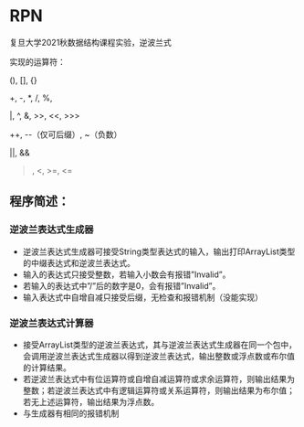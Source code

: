 # RPN
复旦大学2021秋数据结构课程实验，逆波兰式

实现的运算符：

(), [], {}

+, -, *, /, %,

|, ^, &, >>, <<, >>>

++, --（仅可后缀）, ~（负数）

||, &&

>, <, >=, <=

## 程序简述：
### 逆波兰表达式生成器
- 逆波兰表达式生成器可接受String类型表达式的输入，输出打印ArrayList类型的中缀表达式和逆波兰表达式。
- 输入的表达式只接受整数，若输入小数会有报错”Invalid”。
- 若输入的表达式中”/”后的数字是0，会有报错”Invalid”。
- 输入表达式中自增自减只接受后缀，无检查和报错机制（没能实现）

### 逆波兰表达式计算器
- 接受ArrayList类型的逆波兰表达式，其与逆波兰表达式生成器在同一个包中，会调用逆波兰表达式生成器以得到逆波兰表达式，输出整数或浮点数或布尔值的计算结果。
- 若逆波兰表达式中有位运算符或自增自减运算符或求余运算符，则输出结果为整数；若逆波兰表达式中有逻辑运算符或关系运算符，则输出结果为布尔值；若无上述运算符，输出结果为浮点数。
- 与生成器有相同的报错机制
